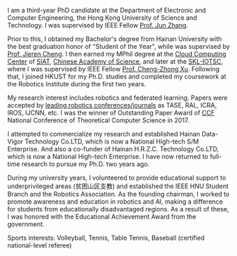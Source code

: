 I am a third-year PhD candidate at the Department of Electronic and Computer Engineering, the Hong Kong University of Science and Technology. I was supervised by IEEE Fellow [Prof. Jun Zhang](https://eejzhang.people.ust.hk/).

Prior to this, I obtained my Bachelor's degree from Hainan University with the best graduation honor of "Student of the Year", while was supervised by [Prof. Jieren Cheng](https://hd.hainanu.edu.cn/cs/info/1104/1857.htm). I then earned my MPhil degree at the [Cloud Computing Center](http://cloud.siat.ac.cn/cloud/) of [SIAT](https://www.siat.ac.cn/), [Chinese Academy of Science](https://www.cas.cn/), and later at the [SKL-IOTSC](https://skliotsc.um.edu.mo/), where I was supervised by IEEE Fellow [Prof. Cheng-Zhong Xu](https://www.fst.um.edu.mo/personal/czxu/). Following that, I joined HKUST for my Ph.D. studies and completed my coursework at the Robotics Institute during the first two years.

My research interest includes robotics and federated learning. Papers were accepted by [leading robotics conferences/journals](https://scholar.google.com/citations?view_op=top_venues&hl=zh-CN&vq=eng_robotics) as TASE, RAL, ICRA, IROS, IJCNN, etc. I was the winner of Outstanding Paper Award of [CCF](https://www.ccf.org.cn/en/) National Conference of Theoretical Computer Science in 2017.

I attempted to commercialize my research and established Hainan Data-Vigor Technology Co.LTD, which is now a National High-tech S/M Enterprise. And also a co-funder of Hainan H.R.Z.C. Technology Co.LTD, which is now a National High-tech Enterprise. I have now returned to full-time research to pursue my Ph.D. two years ago.

During my university years, I volunteered to provide educational support to underprivileged areas (贫困山区支教) and established the IEEE HNU Student Branch and the Robotics Association. As the founding chairman, I worked to promote awareness and education in robotics and AI, making a difference for students from educationally disadvantaged regions. As a result of these, I was honored with the Educational Achievement Award from the government.

Sports interests: Volleyball, Tennis, Table Tennis, Baseball (certified national-level referee)
